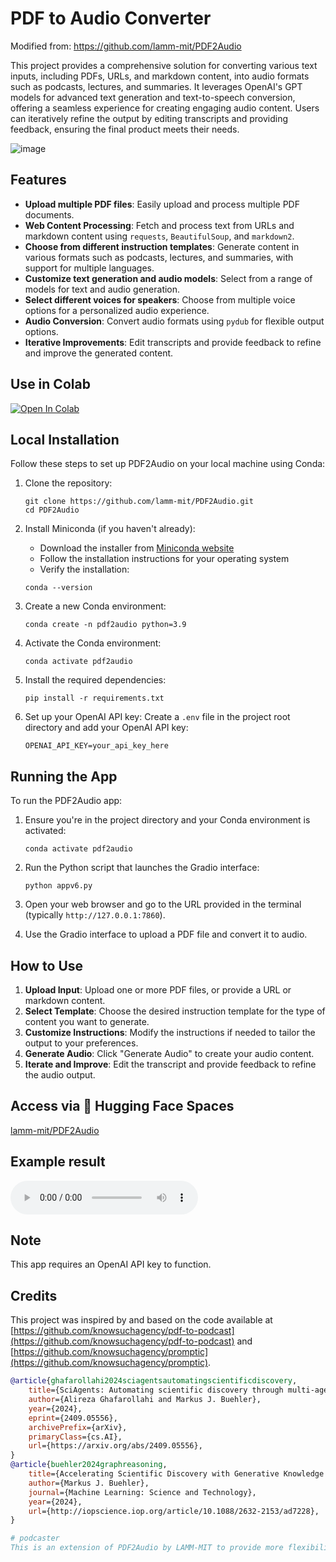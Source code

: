 # PDF to Audio Converter

Modified from: https://github.com/lamm-mit/PDF2Audio 

This project provides a comprehensive solution for converting various text inputs, including PDFs, URLs, and markdown content, into audio formats such as podcasts, lectures, and summaries. It leverages OpenAI's GPT models for advanced text generation and text-to-speech conversion, offering a seamless experience for creating engaging audio content. Users can iteratively refine the output by editing transcripts and providing feedback, ensuring the final product meets their needs.

![image](https://github.com/user-attachments/assets/ef8a5e84-d532-4e0e-b08b-fb7be2f98469)

## Features

- **Upload multiple PDF files**: Easily upload and process multiple PDF documents.
- **Web Content Processing**: Fetch and process text from URLs and markdown content using `requests`, `BeautifulSoup`, and `markdown2`.
- **Choose from different instruction templates**: Generate content in various formats such as podcasts, lectures, and summaries, with support for multiple languages.
- **Customize text generation and audio models**: Select from a range of models for text and audio generation.
- **Select different voices for speakers**: Choose from multiple voice options for a personalized audio experience.
- **Audio Conversion**: Convert audio formats using `pydub` for flexible output options.
- **Iterative Improvements**: Edit transcripts and provide feedback to refine and improve the generated content.

## Use in Colab

[![Open In Colab](https://colab.research.google.com/assets/colab-badge.svg)](https://colab.research.google.com/github/lamm-mit/PDF2Audio/blob/main/PDF2Audio.ipynb)

## Local Installation

Follow these steps to set up PDF2Audio on your local machine using Conda:

1. Clone the repository:
   ```
   git clone https://github.com/lamm-mit/PDF2Audio.git
   cd PDF2Audio
   ```

2. Install Miniconda (if you haven't already):
   - Download the installer from [Miniconda website](https://docs.conda.io/en/latest/miniconda.html)
   - Follow the installation instructions for your operating system
   - Verify the installation:
   ```
   conda --version
   ```
   
3. Create a new Conda environment:
   ```
   conda create -n pdf2audio python=3.9
   ```

4. Activate the Conda environment:
   ```
   conda activate pdf2audio
   ```

5. Install the required dependencies:
   ```
   pip install -r requirements.txt
   ```

6. Set up your OpenAI API key:
   Create a `.env` file in the project root directory and add your OpenAI API key:
   ```
   OPENAI_API_KEY=your_api_key_here
   ```

## Running the App

To run the PDF2Audio app:

1. Ensure you're in the project directory and your Conda environment is activated:
   ```
   conda activate pdf2audio
   ```

2. Run the Python script that launches the Gradio interface:
   ```
   python appv6.py
   ```

3. Open your web browser and go to the URL provided in the terminal (typically `http://127.0.0.1:7860`).

4. Use the Gradio interface to upload a PDF file and convert it to audio.

## How to Use

1. **Upload Input**: Upload one or more PDF files, or provide a URL or markdown content.
2. **Select Template**: Choose the desired instruction template for the type of content you want to generate.
3. **Customize Instructions**: Modify the instructions if needed to tailor the output to your preferences.
4. **Generate Audio**: Click "Generate Audio" to create your audio content.
5. **Iterate and Improve**: Edit the transcript and provide feedback to refine the audio output.

## Access via 🤗 Hugging Face Spaces

[lamm-mit/PDF2Audio](https://huggingface.co/spaces/lamm-mit/PDF2Audio)

## Example result

<audio controls>
  <source src="[https://user-images.githubusercontent.com/your-username/your-repo/path-to-audio-file.mp3](https://raw.githubusercontent.com/lamm-mit/PDF2Audio/main/SciAgents%20discovery%20summary%20-%20example.mp3)" type="audio/mpeg">
  Your browser does not support the audio element.
</audio>

## Note

This app requires an OpenAI API key to function. 

## Credits

This project was inspired by and based on the code available at [https://github.com/knowsuchagency/pdf-to-podcast](https://github.com/knowsuchagency/pdf-to-podcast) and [https://github.com/knowsuchagency/promptic](https://github.com/knowsuchagency/promptic). 

```bibtex
@article{ghafarollahi2024sciagentsautomatingscientificdiscovery,
    title={SciAgents: Automating scientific discovery through multi-agent intelligent graph reasoning}, 
    author={Alireza Ghafarollahi and Markus J. Buehler},
    year={2024},
    eprint={2409.05556},
    archivePrefix={arXiv},
    primaryClass={cs.AI},
    url={https://arxiv.org/abs/2409.05556}, 
}
@article{buehler2024graphreasoning,
    title={Accelerating Scientific Discovery with Generative Knowledge Extraction, Graph-Based Representation, and Multimodal Intelligent Graph Reasoning},
    author={Markus J. Buehler},
    journal={Machine Learning: Science and Technology},
    year={2024},
    url={http://iopscience.iop.org/article/10.1088/2632-2153/ad7228},
}

# podcaster
This is an extension of PDF2Audio by LAMM-MIT to provide more flexibility while creating audio
